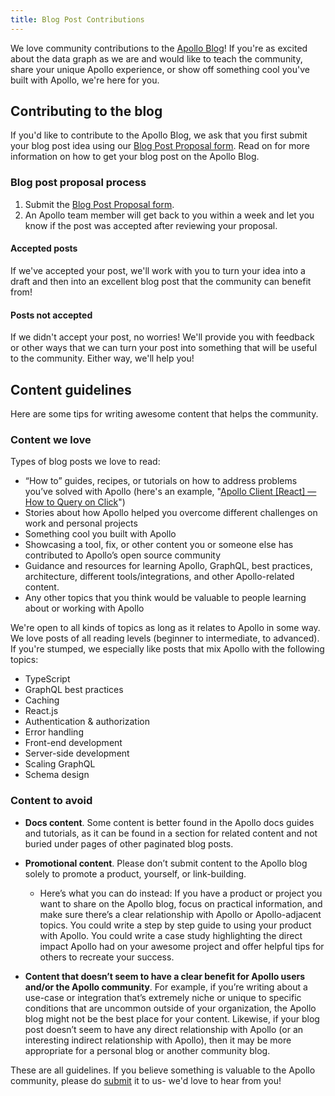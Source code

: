 ```yaml
---
title: Blog Post Contributions
---
```


We love community contributions to the [Apollo Blog](http://blog.apollographql.com/)! If you're as excited about the data graph as we are and would like to teach the community, share your unique Apollo experience, or show off something cool you've built with Apollo, we're here for you.

## Contributing to the blog

If you'd like to contribute to the Apollo Blog, we ask that you first submit your blog post idea using our [Blog Post Proposal form](https://docs.google.com/forms/d/e/1FAIpQLSdlnoe3luY7qK4Q6PUZSAke9lRpVRgMjrkcO2jZpwfy-9KSDQ/viewform). Read on for more information on how to get your blog post on the Apollo Blog.

### Blog post proposal process

1. Submit the [Blog Post Proposal form](https://docs.google.com/forms/d/e/1FAIpQLSdlnoe3luY7qK4Q6PUZSAke9lRpVRgMjrkcO2jZpwfy-9KSDQ/viewform).
2. An Apollo team member will get back to you within a week and let you know if the post was accepted after reviewing your proposal.

#### Accepted posts

If we've accepted your post, we'll work with you to turn your idea into a draft and then into an excellent blog post that the community can benefit from!

#### Posts not accepted

If we didn't accept your post, no worries! We'll provide you with feedback or other ways that we can turn your post into something that will be useful to the community. Either way, we'll help you!

## Content guidelines

Here are some tips for writing awesome content that helps the community.

### Content we love

Types of blog posts we love to read:

- “How to” guides, recipes, or tutorials on how to address problems you’ve solved with Apollo (here's an example, "[Apollo Client [React] — How to Query on Click](https://blog.apollographql.com/apollo-client-react-how-to-query-on-click-c1d4fecf9b66)")
- Stories about how Apollo helped you overcome different challenges on work and personal projects
- Something cool you built with Apollo
- Showcasing a tool, fix, or other content you or someone else has contributed to Apollo’s open source community
- Guidance and resources for learning Apollo, GraphQL, best practices, architecture, different tools/integrations, and other Apollo-related content.
- Any other topics that you think would be valuable to people learning about or working with Apollo

We're open to all kinds of topics as long as it relates to Apollo in some way. We love posts of all reading levels (beginner to intermediate, to advanced). If you're stumped, we especially like posts that mix Apollo with the following topics:

- TypeScript
- GraphQL best practices
- Caching
- React.js
- Authentication & authorization
- Error handling
- Front-end development
- Server-side development
- Scaling GraphQL
- Schema design

### Content to avoid

- **Docs content**. Some content is better found in the Apollo docs guides and tutorials, as it can be found in a section for related content and not buried under pages of other paginated blog posts.
- **Promotional content**. Please don’t submit content to the Apollo blog solely to promote a product, yourself, or link-building.
  - Here’s what you can do instead: If you have a product or project you want to share on the Apollo blog, focus on practical information, and make sure there’s a clear relationship with Apollo or Apollo-adjacent topics. You could write a step by step guide to using your product with Apollo. You could write a case study highlighting the direct impact Apollo had on your awesome project and offer helpful tips for others to recreate your success.

- **Content that doesn’t seem to have a clear benefit for Apollo users and/or the Apollo community**. For example, if you’re writing about a use-case or integration that’s extremely niche or unique to specific conditions that are uncommon outside of your organization, the Apollo blog might not be the best place for your content. Likewise, if your blog post doesn’t seem to have any direct relationship with Apollo (or an interesting indirect relationship with Apollo), then it may be more appropriate for a personal blog or another community blog.

These are all guidelines. If you believe something is valuable to the Apollo community, please do [submit](https://docs.google.com/forms/d/e/1FAIpQLSdlnoe3luY7qK4Q6PUZSAke9lRpVRgMjrkcO2jZpwfy-9KSDQ/viewform) it to us- we'd love to hear from you!
